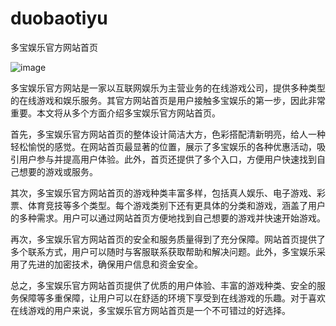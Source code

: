 # duobaotiyu
多宝娱乐官方网站首页

![image](https://user-images.githubusercontent.com/132263395/236116547-073fde4f-e24b-4ff4-9990-7a961178aba5.png)


多宝娱乐官方网站是一家以互联网娱乐为主营业务的在线游戏公司，提供多种类型的在线游戏和娱乐服务。其官方网站首页是用户接触多宝娱乐的第一步，因此非常重要。本文将从多个方面介绍多宝娱乐官方网站首页。

首先，多宝娱乐官方网站首页的整体设计简洁大方，色彩搭配清新明亮，给人一种轻松愉悦的感觉。在网站首页最显著的位置，展示了多宝娱乐的各种优惠活动，吸引用户参与并提高用户体验。此外，首页还提供了多个入口，方便用户快速找到自己想要的游戏或服务。

其次，多宝娱乐官方网站首页的游戏种类丰富多样，包括真人娱乐、电子游戏、彩票、体育竞技等多个类型。每个游戏类别下还有更具体的分类和游戏，涵盖了用户的多种需求。用户可以通过网站首页方便地找到自己想要的游戏并快速开始游戏。

再次，多宝娱乐官方网站首页的安全和服务质量得到了充分保障。网站首页提供了多个联系方式，用户可以随时与客服联系获取帮助和解决问题。此外，多宝娱乐采用了先进的加密技术，确保用户信息和资金安全。

总之，多宝娱乐官方网站首页提供了优质的用户体验、丰富的游戏种类、安全的服务保障等多重保障，让用户可以在舒适的环境下享受到在线游戏的乐趣。对于喜欢在线游戏的用户来说，多宝娱乐官方网站首页是一个不可错过的好选择。
